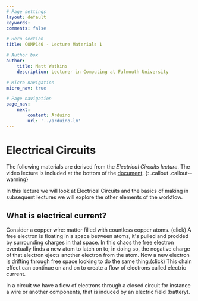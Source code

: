 ```yaml
---
# Page settings
layout: default
keywords:
comments: false

# Hero section
title: COMP140 - Lecture Materials 1

# Author box
author:
    title: Matt Watkins
    description: Lecturer in Computing at Falmouth University

# Micro navigation
micro_nav: true

# Page navigation
page_nav:
    next:
        content: Arduino
        url: '../arduino-lm'
---
```


# Electrical Circuits

The following materials are derived from the *Electrical Circuits lecture*. The video lecture is included at the bottom of the [document](#video-lecture).
{: .callout .callout--warning}

In this lecture we will look at Electrical Circuits and the basics of making  in subsequent lectures we will explore the other elements of the workflow.

## What is electrical current?

Consider a copper wire: matter filled with countless copper atoms. (click) A free electron is floating in a space between atoms, it's pulled and prodded by surrounding charges in that space. In this chaos the free electron eventually finds a new atom to latch on to; in doing so, the negative charge of that electron ejects another electron from the atom. Now a new electron is drifting through free space looking to do the same thing.(click) This chain effect can continue on and on to create a flow of electrons called electric current.

In a circuit we have a flow of electrons through a closed circuit for instance a wire or another components, that is induced by an electric field (battery).
<!--stackedit_data:
eyJoaXN0b3J5IjpbMTg5ODY5MDA5MiwtMTIyODkzMDkzOV19
-->